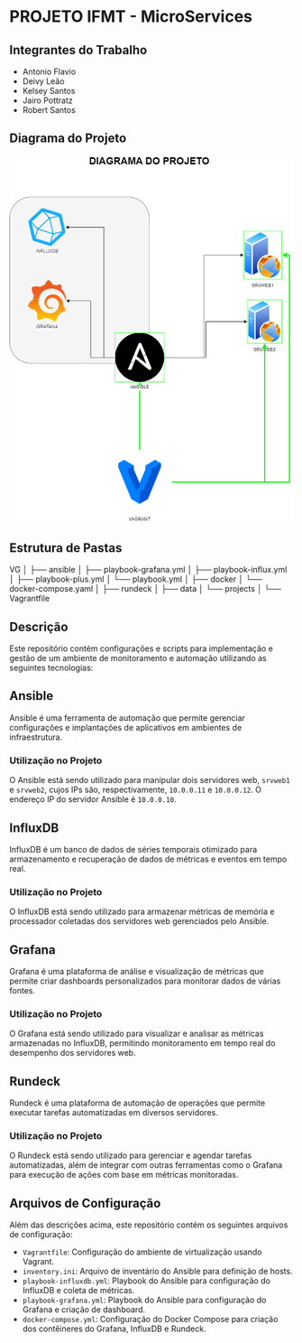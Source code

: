 # PROJETO IFMT - MicroServices

## Integrantes do Trabalho

- Antonio Flavio
- Deivy Leão
- Kelsey Santos
- Jairo Pottratz
- Robert Santos

## Diagrama do Projeto
![PROJECT_DIAGRAM](PROJECT_DIAGRAM.png)

## Estrutura de Pastas
VG
│
├── ansible
│   ├── playbook-grafana.yml
│   ├── playbook-influx.yml
│   ├── playbook-plus.yml
│   └── playbook.yml
│
├── docker
│   └── docker-compose.yaml
│
├── rundeck
│   ├── data
│   └── projects
│
└── Vagrantfile
## Descrição
Este repositório contém configurações e scripts para implementação e gestão de um ambiente de monitoramento e automação utilizando as seguintes tecnologias:

## Ansible

Ansible é uma ferramenta de automação que permite gerenciar configurações e implantações de aplicativos em ambientes de infraestrutura.

### Utilização no Projeto

O Ansible está sendo utilizado para manipular dois servidores web, `srvweb1` e `srvweb2`, cujos IPs são, respectivamente, `10.0.0.11` e `10.0.0.12`. O endereço IP do servidor Ansible é `10.0.0.10`.

## InfluxDB

InfluxDB é um banco de dados de séries temporais otimizado para armazenamento e recuperação de dados de métricas e eventos em tempo real.

### Utilização no Projeto

O InfluxDB está sendo utilizado para armazenar métricas de memória e processador coletadas dos servidores web gerenciados pelo Ansible.

## Grafana

Grafana é uma plataforma de análise e visualização de métricas que permite criar dashboards personalizados para monitorar dados de várias fontes.

### Utilização no Projeto

O Grafana está sendo utilizado para visualizar e analisar as métricas armazenadas no InfluxDB, permitindo monitoramento em tempo real do desempenho dos servidores web.

## Rundeck

Rundeck é uma plataforma de automação de operações que permite executar tarefas automatizadas em diversos servidores.

### Utilização no Projeto

O Rundeck está sendo utilizado para gerenciar e agendar tarefas automatizadas, além de integrar com outras ferramentas como o Grafana para execução de ações com base em métricas monitoradas.

## Arquivos de Configuração

Além das descrições acima, este repositório contém os seguintes arquivos de configuração:

- `Vagrantfile`: Configuração do ambiente de virtualização usando Vagrant.
- `inventory.ini`: Arquivo de inventário do Ansible para definição de hosts.
- `playbook-influxdb.yml`: Playbook do Ansible para configuração do InfluxDB e coleta de métricas.
- `playbook-grafana.yml`: Playbook do Ansible para configuração do Grafana e criação de dashboard.
- `docker-compose.yml`: Configuração do Docker Compose para criação dos contêineres do Grafana, InfluxDB e Rundeck.




